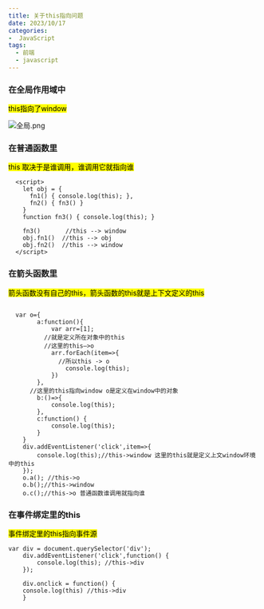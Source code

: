 ```yaml
---
title: 关于this指向问题
date: 2023/10/17
categories:
-  JavaScript
tags:
  - 前端
  - javascript
---
```


### 在全局作用域中
<mark>this指向了window</mark>

![全局.png](https://img1.imgtp.com/2023/10/17/66kTZlI6.png)

### 在普通函数里
<mark>this 取决于是谁调用，谁调用它就指向谁</mark>
```
  <script>
    let obj = {
      fn1() { console.log(this); },
      fn2() { fn3() }
    }
    function fn3() { console.log(this); }

    fn3()       //this --> window
    obj.fn1()  //this --> obj
    obj.fn2()  //this --> window
  </script>
```

### 在箭头函数里

<mark>箭头函数没有自己的this，箭头函数的this就是上下文定义的this</mark>

```

  var o={
        a:function(){
            var arr=[1];
          //就是定义所在对象中的this
          //这里的this—>o
            arr.forEach(item=>{
              //所以this -> o
                console.log(this);
            })
        },
      //这里的this指向window o是定义在window中的对象
        b:()=>{
            console.log(this);
        },
        c:function() {
            console.log(this);
        }
    }
    div.addEventListener('click',item=>{
        console.log(this);//this->window 这里的this就是定义上文window环境中的this
    });
    o.a(); //this->o
    o.b();//this->window
    o.c();//this->o 普通函数谁调用就指向谁

```

### 在事件绑定里的this
<mark>事件绑定里的this指向事件源</mark>
```
var div = document.querySelector('div'); 
    div.addEventListener('click',function() {
        console.log(this); //this->div
    });
    
    div.onclick = function() {
    console.log(this) //this->div
    }
```
